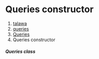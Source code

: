 
<div>

# Queries constructor

</div>










1.  [talawa](../../index.html)
2.  [queries](../../utils_queries/)
3.  [Queries](../../utils_queries/Queries-class.html)
4.  Queries constructor

##### Queries class







